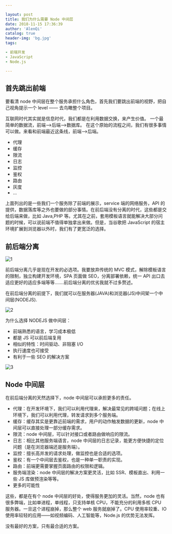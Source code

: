 ```yaml
---

layout: post
title: 我们为什么需要 Node 中间层
date: 2018-11-15 17:36:39
author: 'AlenQi'
catalog: true
header-img: 'bg.jpg'
tags:

- 前端开发
- JavaScript
- Node.js

---
```


## 首先跳出前端

要看清 node 中间层在整个服务承担什么角色，首先我们要跳出前端的视野，把自己视角提示一个 level —— 去鸟瞰整个项目。

互联网时代其实就是信息时代，我们都是在利用数据交换，来产生价值。
一个最简单的数据流，前端-->后端-->数据库。
在这个原始的流程之间，我们有很多事情可以做。来看和前端最近这条线，前端-->后端。

- 代理
- 缓存
- 限流
- 日志
- 监控
- 鉴权
- 路由
- 灰度
- ...

上面列出的是一些我们一个服务除了前端的展示，service 端的网络服务，API 的提供，数据落库等之外也要做的部分事情。在前后端没有分离的时代，这些都是交给后端来做，比如 Java,PHP 等。尤其在之前，套用模板语言就能解决大部分问题的时候，可以说前端不值得单独拿出来做。但是，当谷歌把 JavaScript 的宿主环境扩展到浏览器以外时，我们有了更宽泛的选择。

## 前后端分离

![1](1.png)

前后端分离几乎是现在开发的必选项。我要放弃传统的 MVC 模式，解除模板语言的限制，独立构建开发环境，SPA 页面做 SEO，分离部署依赖，统一 API 出口去适应更好的适应多端等等…….前后端分离的优劣我就不过多赘述。

在前后端分离的前提下，我们就可以在服务器(JAVA)和浏览器(JS)中间架一个中间层(NODEJS).

![2](2.png)

为什么选择 NODEJS 做中间层：

- 前端熟悉的语言，学习成本极低
- 都是 JS 可以前后端复用
- 相似的特性：时间驱动、非阻塞 I/O
- 执行速度也可接受
- 有利于一些 SEO 的解决方案

![3](3.jpg)

## Node 中间层

在前后端分离的天然选择下，node 中间层可以承担更多的责任。

- 代理：在开发环境下，我们可以利用代理来，解决最常见的跨域问题；在线上环境下，我们可以利用代理，转发请求到多个服务端。
- 缓存：缓存其实是更靠近前端的需求，用户的动作触发数据的更新，node 中间层可以直接处理一部分缓存需求。
- 限流：node 中间层，可以针对接口或者路由做响应的限流。
- 日志：相比其他服务端语言，node 中间层的日志记录，能更方便快捷的定位问题（是在浏览器端还是服务端）。
- 监控：擅长高并发的请求处理，做监控也是合适的选项。
- 鉴权：有一个中间层去鉴权，也是一种单一职责的实现。
- 路由：前端更需要掌握页面路由的权限和逻辑。
- 服务端渲染：node 中间层的解决方案更灵活，比如 SSR、模板直出、利用一些 JS 库做预渲染等等。
- 更多的可能性

这些，都是在有个 node 中间层的好处，使得服务更加的灵活。当然，node 也有很多弊端，比如单进程，单线程，只支持单核 CPU，不能充分的利用多核 CPU 服务器。一旦这个进程崩掉，那么整个 web 服务就崩掉了。CPU 使用率较重、IO 使用率较轻的应用——如视频编码、人工智能等，Node.js 的优势无法发挥。

没有最好的方案，只有最合适的方案。
